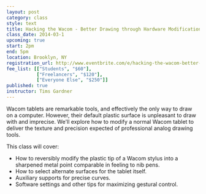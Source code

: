 ```yaml
---
layout: post
category: class
style: text
title: Hacking the Wacom - Better Drawing through Hardware Modification
class_date: 2014-03-1 
upcoming: true
start: 2pm
end: 5pm
location: Brooklyn, NY
registration_url: http://www.eventbrite.com/e/hacking-the-wacom-better-drawing-through-hardware-modification-tickets-10637804961
fee_list: [["Students", "$60"],
           ["Freelancers", "$120"],
           ["Everyone Else", "$250"]]
published: true
instructor: Tims Gardner
---
```


Wacom tablets are remarkable tools, and effectively the only way to draw on a computer. However, their default plastic surface is unpleasant to draw with and imprecise. We'll explore how to modify a normal Wacom tablet to deliver the texture and precision expected of professional analog drawing tools.

This class will cover:
- How to reversibly modify the plastic tip of a Wacom stylus into a sharpened metal point comparable in feeling to nib pens.
- How to select alternate surfaces for the tablet itself.
- Auxiliary supports for precise curves.
- Software settings and other tips for maximizing gestural control.